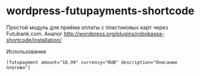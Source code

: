 wordpress-futupayments-shortcode
================================
Простой модуль для приёма оплаты с пластиковых карт через Futubank.com. Аналог http://wordpress.org/plugins/robokassa-shortcode/installation/

Использование
```
[futupayment amount="10.99" currency="RUB" description="Описание платежа"]
```

